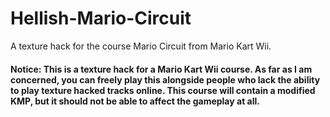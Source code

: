 # Hellish-Mario-Circuit
A texture hack for the course Mario Circuit from Mario Kart Wii.

#### Notice: This is a texture hack for a Mario Kart Wii course. As far as I am concerned, you can freely play this alongside people who lack the ability to play texture hacked tracks online. This course will contain a modified KMP, but it should not be able to affect the gameplay at all.
